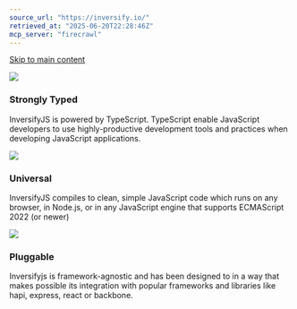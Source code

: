 ```yaml
---
source_url: "https://inversify.io/"
retrieved_at: "2025-06-20T22:28:46Z"
mcp_server: "firecrawl"
---
```

[Skip to main content](https://inversify.io/#__docusaurus_skipToContent_fallback)

![](https://inversify.io/assets/images/ts-7b64d9ca208b9c3f7055998de6866fb1.png)

### Strongly Typed

InversifyJS is powered by TypeScript. TypeScript enable JavaScript developers to use highly-productive development tools and practices when developing JavaScript applications.

![](https://inversify.io/assets/images/js-9f5fe44b92504ec4f2c3bab50221bcc3.png)

### Universal

InversifyJS compiles to clean, simple JavaScript code which runs on any browser, in Node.js, or in any JavaScript engine that supports ECMAScript 2022 (or newer)

![](https://inversify.io/assets/images/plug-ed6eff3911ab24cbdc22444c76eccc7b.jpg)

### Pluggable

Inversifyjs is framework-agnostic and has been designed to in a way that makes possible its integration with popular frameworks and libraries like hapi, express, react or backbone.